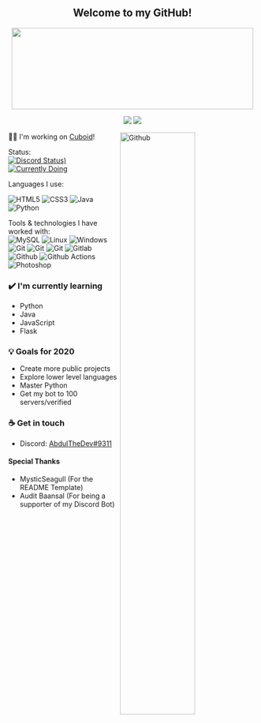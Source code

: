 <h2 align="center"> Welcome to my GitHub!<br/> </h2>
<p align="center">
  <img width="490" height="165" src="https://github-readme-stats.vercel.app/api?username=abduldoesdev&show_icons=true&hide_border=false&line_height=20&title_color=f69673&icon_color=1b93c9&show_owner=true"/>
  <p align="center">
    <a href="https://github.com/abduldoesdev/"><img src="https://img.shields.io/github/followers/abduldoesdev?color=%234CC61E&label=GitHub%20Followers%20%3A"/></a>
    <a href="https://twitch.tv/superbotseries"><img src="https://img.shields.io/twitch/status/superbotseries?label=Status%20Twitch%20%3A"/></a>
    <a href[![Discord Status)](https://img.shields.io/endpoint?url=https://dev.discordprofiles.me/api/badge/status/231733082804322304?simple=true&logo=discord&logoColor=white&color=43B581)](https://discord.gg/tfQqub6) 
[![Currently Doing](https://img.shields.io/badge/Currently%20Doing-Discord%20Boats-7289DA)](https://discord.boats) 
[![Twitter](https://img.shields.io/badge/Twitter-@RoeeLupo-00acee)](https://twitter.com/RoeeLupo) 
[![Email](https://img.shields.io/badge/Email%20Me-roee@discord.boats-FF6347)]() 

  </p>
</p>

<img width="55%" align="right" alt="Github" src="https://raw.githubusercontent.com/onimur/.github/master/.resources/git-header.svg" />
👩‍💻 I'm working on <a href = "https://cuboidbot.tk">Cuboid</a>!

Status: <br>
[![Discord Status)](https://img.shields.io/endpoint?url=https://dev.discordprofiles.me/profiles/715340764485517442?simple=true&logo=discord&logoColor=white&color=43B581)](https://discord.gg/QCNkjnskk4) 
[![Currently Doing](https://img.shields.io/badge/Currently%20Doing-Cuboid%20Bot-7289DA)](https://cuboidbot.tk/) 


Languages I use: <br>

![HTML5](https://img.shields.io/badge/-HTML5-141414?style=flat&logo=html5)
![CSS3](https://img.shields.io/badge/-CSS3-141414?style=flat&logo=css3)
![Java](https://img.shields.io/badge/-Java-141414?style=flat&logo=java)
![Python](https://img.shields.io/badge/-Python-141414?style=flat&logo=python)

Tools & technologies I have worked with: <br>
![MySQL](https://img.shields.io/badge/-MySQL-141414?style=flat&logo=mysql)
![Linux](https://img.shields.io/badge/-Linux-141414?style=flat&logo=linux)
![Windows](https://img.shields.io/badge/-Windows-141414?style=flat&logo=windows)
![Git](https://img.shields.io/badge/-Nginx-141414?style=flat&logo=nginx)
![Git](https://img.shields.io/badge/-Apache-141414?style=flat&logo=apache)
![Git](https://img.shields.io/badge/-Git-141414?style=flat&logo=git)
![Gitlab](https://img.shields.io/badge/-Gitlab-141414?style=flat&logo=gitlab)
![Github](https://img.shields.io/badge/-Github-141414?style=flat&logo=github)
![Github Actions](https://img.shields.io/badge/-Github%20Actions-141414?style=flat&logo=github-actions)
![Photoshop](https://img.shields.io/badge/-Photoshop-141414?style=flat&logo=adobe-photoshop)

### ✔️ I'm currently learning
- Python
- Java
- JavaScript
- Flask


### 💡 Goals for 2020
- Create more public projects
- Explore lower level languages
- Master Python
- Get my bot to 100 servers/verified


### ☕ Get in touch
- Discord: <a href="https://discord.com/users/715340764485517442m">AbdulTheDev#9311</a>

#### Special Thanks
- MysticSeagull (For the README Template)
- Audit Baansal (For being a supporter of my Discord Bot)

